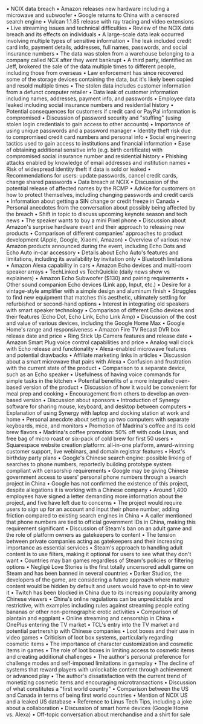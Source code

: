 • NCIX data breach
• Amazon releases new hardware including a microwave and subwoofer
• Google returns to China with a censored search engine
• Vulcan 1.1.85 release with ray tracing and video extensions
• Live streaming issues and technical difficulties
• Review of the NCIX data breach and its effects on individuals
• A large-scale data leak occurred involving multiple types of sensitive information
• The leak included credit card info, payment details, addresses, full names, passwords, and social insurance numbers
• The data was stolen from a warehouse belonging to a company called NCX after they went bankrupt
• A third party, identified as Jeff, brokered the sale of the data multiple times to different people, including those from overseas
• Law enforcement has since recovered some of the storage devices containing the data, but it's likely been copied and resold multiple times
• The stolen data includes customer information from a defunct computer retailer
• Data leak of customer information including names, addresses, payment info, and passwords
• Employee data leaked including social insurance numbers and residential history
• Potential consequences for customers if credit card or PayPal information is compromised
• Discussion of password security and "stuffing" (using stolen login credentials to gain access to other accounts)
• Importance of using unique passwords and a password manager
• Identity theft risk due to compromised credit card numbers and personal info
• Social engineering tactics used to gain access to institutions and financial information
• Ease of obtaining additional sensitive info (e.g. birth certificate) with compromised social insurance number and residential history
• Phishing attacks enabled by knowledge of email addresses and institution names
• Risk of widespread identity theft if data is sold or leaked
• Recommendations for users: update passwords, cancel credit cards, change shared passwords
• Data breach at NCIX
• Discussion of the potential release of affected names by the RCMP
• Advice for customers on how to protect themselves, including changing passwords and credit cards
• Information about getting a SIN change or credit freeze in Canada
• Personal anecdotes from the conversation about possibly being affected by the breach
• Shift in topic to discuss upcoming keynote season and tech news
• The speaker wants to buy a mini Pixel phone
• Discussion about Amazon's surprise hardware event and their approach to releasing new products
• Comparison of different companies' approaches to product development (Apple, Google, Xiaomi, Amazon)
• Overview of various new Amazon products announced during the event, including Echo Dots and Echo Auto in-car accessory
• Details about Echo Auto's features and limitations, including its availability by invitation only
• Bluetooth limitations
• Amazon Alexa capability in cars
• Amazon Echo devices and multi-room speaker arrays
• TechLinked vs TechQuickie (daily news show vs explainers)
• Amazon Echo Subwoofer ($130) and pairing requirements
• Other sound companion Echo devices (Link app, Input, etc.)
• Desire for a vintage-style amplifier with a simple design and aluminum finish
• Struggles to find new equipment that matches this aesthetic, ultimately settling for refurbished or second-hand options
• Interest in integrating old speakers with smart speaker technology
• Comparison of different Echo devices and their features (Echo Dot, Echo Link, Echo Link Amp)
• Discussion of the cost and value of various devices, including the Google Home Max
• Google Home's range and responsiveness
• Amazon Fire TV Recast DVR box release date and price
• Ring Stick Up Camera features and release date
• Amazon Smart Plug voice control capabilities and price
• Analog wall clock with Echo release and functionality
• Alexa-enabled microwave features and potential drawbacks
• Affiliate marketing links in articles
• Discussion about a smart microwave that pairs with Alexa
• Confusion and frustration with the current state of the product
• Comparison to a separate device, such as an Echo speaker
• Usefulness of having voice commands for simple tasks in the kitchen
• Potential benefits of a more integrated oven-based version of the product
• Discussion of how it would be convenient for meal prep and cooking
• Encouragement from others to develop an oven-based version
• Discussion about sponsors
• Introduction of Synergy software for sharing mouse, keyboard, and desktop between computers
• Explanation of using Synergy with laptop and docking station at work and home
• Personal anecdote about setting up two computers with separate keyboards, mice, and monitors
• Promotion of Madrina's coffee and its cold brew flavors
• Madrina's coffee promotion: 50% off with code Linus, and free bag of micro roast or six-pack of cold brew for first 50 users
• Squarespace website creation platform: all-in-one platform, award-winning customer support, live webinars, and domain registrar features
• Host's birthday party plans
• Google's Chinese search engine: possible linking of searches to phone numbers, reportedly building prototype system compliant with censorship requirements
• Google may be giving Chinese government access to users' personal phone numbers through a search project in China
• Google has not confirmed the existence of this project, despite allegations it is working with a Chinese company
• Around 1,400 employees have signed a letter demanding more information about the project, and five have left due to concerns
• The project would require users to sign up for an account and input their phone number, adding friction compared to existing search engines in China
• A caller mentioned that phone numbers are tied to official government IDs in China, making this requirement significant
• Discussion of Steam's ban on an adult game and the role of platform owners as gatekeepers to content
• The tension between private companies acting as gatekeepers and their increasing importance as essential services
• Steam's approach to handling adult content is to use filters, making it optional for users to see what they don't want
• Countries may ban games regardless of Steam's policies or filtering options
• Negligé Love Stories is the first totally uncensored adult game on Steam and has been banned in several countries
• Darker Studios, the developers of the game, are considering a future approach where mature content would be hidden by default and users would have to opt-in to view it
• Twitch has been blocked in China due to its increasing popularity among Chinese viewers
• China's online regulations can be unpredictable and restrictive, with examples including rules against streaming people eating bananas or other non-pornographic erotic activities
• Comparison of plantain and eggplant
• Online streaming and censorship in China
• OnePlus entering the TV market
• TCL's entry into the TV market and potential partnership with Chinese companies
• Loot boxes and their use in video games
• Criticism of loot box systems, particularly regarding cosmetic items
• The importance of character customization and cosmetic items in games
• The role of loot boxes in limiting access to cosmetic items and creating additional challenges
• The author's personal preference for challenge modes and self-imposed limitations in gameplay
• The decline of systems that reward players with unlockable content through achievement or advanced play
• The author's dissatisfaction with the current trend of monetizing cosmetic items and encouraging microtransactions
• Discussion of what constitutes a "first world country"
• Comparison between the US and Canada in terms of being first world countries
• Mention of NCIX US and a leaked US database
• Reference to Linus Tech Tips, including a joke about a collaboration
• Discussion of smart home devices (Google Home vs. Alexa)
• Off-topic conversation about merchandise and a shirt for sale